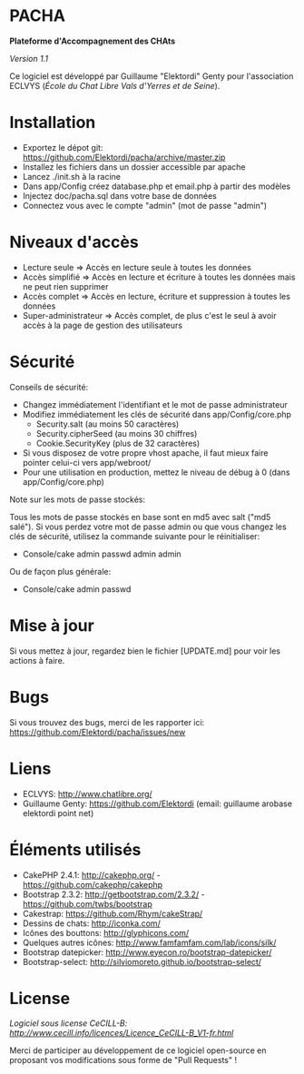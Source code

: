 PACHA
=====

**Plateforme d'Accompagnement des CHAts**

*Version 1.1*

Ce logiciel est développé par Guillaume "Elektordi" Genty pour l'association ECLVYS (*École du Chat Libre Vals d'Yerres et de Seine*).


Installation
============

* Exportez le dépot git: https://github.com/Elektordi/pacha/archive/master.zip
* Installez les fichiers dans un dossier accessible par apache
* Lancez ./init.sh à la racine
* Dans app/Config créez database.php et email.php à partir des modèles
* Injectez doc/pacha.sql dans votre base de données
* Connectez vous avec le compte "admin" (mot de passe "admin")

Niveaux d'accès
===============

* Lecture seule => Accès en lecture seule à toutes les données
* Accès simplifié => Accès en lecture et écriture à toutes les données mais ne peut rien supprimer
* Accès complet => Accès en lecture, écriture et suppression à toutes les données
* Super-administrateur => Accès complet, de plus c'est le seul à avoir accès à la page de gestion des utilisateurs

Sécurité
========

Conseils de sécurité:
* Changez immédiatement l'identifiant et le mot de passe administrateur
* Modifiez immédiatement les clés de sécurité dans app/Config/core.php
	* Security.salt (au moins 50 caractères)
	* Security.cipherSeed (au moins 30 chiffres)
	* Cookie.SecurityKey (plus de 32 caractères)
* Si vous disposez de votre propre vhost apache, il faut mieux faire pointer celui-ci vers app/webroot/
* Pour une utilisation en production, mettez le niveau de débug à 0 (dans app/Config/core.php)

Note sur les mots de passe stockés:

Tous les mots de passe stockés en base sont en md5 avec salt ("md5 salé"). Si vous perdez votre mot de passe admin ou que vous changez les clés de sécurité, utilisez la commande suivante pour le réinitialiser:
* Console/cake admin passwd admin admin

Ou de façon plus générale:
* Console/cake admin passwd <identifiant> <nouveau mot de passe>

Mise à jour
===========

Si vous mettez à jour, regardez bien le fichier [UPDATE.md] pour voir les actions à faire.

Bugs
====

Si vous trouvez des bugs, merci de les rapporter ici: https://github.com/Elektordi/pacha/issues/new

Liens
=====

* ECLVYS: http://www.chatlibre.org/
* Guillaume Genty: https://github.com/Elektordi (email: guillaume arobase elektordi point net)

Éléments utilisés
=================

* CakePHP 2.4.1: http://cakephp.org/ - https://github.com/cakephp/cakephp
* Bootstrap 2.3.2: http://getbootstrap.com/2.3.2/ - https://github.com/twbs/bootstrap
* Cakestrap: https://github.com/Rhym/cakeStrap/
* Dessins de chats: http://iconka.com/
* Icônes des bouttons: http://glyphicons.com/
* Quelques autres icônes: http://www.famfamfam.com/lab/icons/silk/
* Bootstrap datepicker: http://www.eyecon.ro/bootstrap-datepicker/
* Bootstrap-select: http://silviomoreto.github.io/bootstrap-select/

License
=======

*Logiciel sous license CeCILL-B: http://www.cecill.info/licences/Licence_CeCILL-B_V1-fr.html*

Merci de participer au développement de ce logiciel open-source en proposant vos modifications sous forme de "Pull Requests" !

